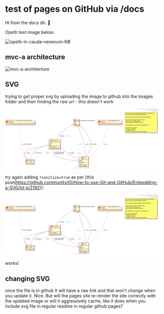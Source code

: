 # test of pages on GitHub via /docs

Hi from the docs dir. 🤟

Opeth test image below:

![opeth-in-cauda-venenum-NB](https://user-images.githubusercontent.com/830777/76915877-dc9fa800-6912-11ea-8c1a-08a0ab767f1a.jpg)

## mvc-a architecture

![mvc-a-architecture](https://user-images.githubusercontent.com/830777/76916676-4c169700-6915-11ea-9157-c74e4b1ff234.png)

## SVG

trying to get proper svg by uploading the image to github into the images folder and then finding the raw url - this doesn't work

![mvc-a-architecture](https://raw.githubusercontent.com/tcab/pagestest/master/docs/images/mvc-a-architecture.svg)

try again adding `?sanitize=true` as per [this post(https://github.community/t5/How-to-use-Git-and-GitHub/Embedding-a-SVG/td-p/2192)]:

![mvc-a-architecture](https://raw.githubusercontent.com/tcab/pagestest/master/docs/images/mvc-a-architecture.svg?sanitize=true)

works!

## changing SVG

once the file is in github it will have a raw link and that won't change when you update it.  Nice.  But will the pages site re-render the site correctly with the updated image or will it aggressively cache, like it does when you include svg file in regular readme in regular github pages?


